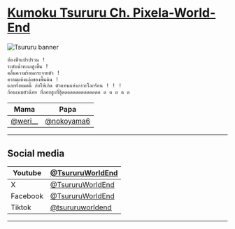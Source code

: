 # [Kumoku Tsururu Ch. Pixela-World-End](https://www.youtube.com/@TsururuWorldEnd)

![Tsururu banner](https://scontent.fbkk5-3.fna.fbcdn.net/v/t39.30808-6/442449181_122148092558202485_6719669447458984055_n.png?_nc_cat=111&ccb=1-7&_nc_sid=5f2048&_nc_ohc=vSUloWe-vaMQ7kNvgE5nI7Z&_nc_ht=scontent.fbkk5-3.fna&oh=00_AYA94M5tD5EQ6JHizw8zXullfQUxCy9GJNYFI00CuAc_zQ&oe=66618D1B)

```txt
ท้องฟ้าแปรปรวน !
ระดับน้ำทะเลสูงขึ้น !
คลื่นความร้อนกระจายตัว ! 
ความแห้งแล้งของพื้นดิน ! 
และทั้งหมดนี้ ก่อให้เกิด ตัวแทนแห่งภาวะโลกร้อน ! ! !
ก้อนเมฆตัวน้อย ที่ลอยสูงที่สุ๊ดดดดดดดดดดดดดด ด ด ด ด ด
```

|Mama|Papa|
|---|---|
|[@weri__](https://x.com/weri__)|[@nokoyama6](https://x.com/nokoyama6)|

---

## Social media

|Youtube|[@TsururuWorldEnd](https://youtube.com/@TsururuWorldEnd)|
|---|---|
|X|[@TsururuWorldEnd](https://x.com/TsururuWorldEnd)|
|Facebook|[@TsururuWorldEnd](https://facebook.com/TsururuWorldEnd)|
|Tiktok|[@tsururuworldend](https://tiktok.com/@tsururuworldend)|

---
